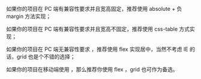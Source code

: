 如果你的项目在 PC 端有兼容性要求并且宽高固定，推荐使用 absolute + 负 margin  方法实现；

如果你的项目在 PC 端有兼容性要求并且宽高不固定，推荐使用 css-table 方式实现；

如果你的项目在 PC 端无兼容性要求 ，推荐使用 flex 实现居中，当然不考虑 IE 的话，grid 也是个不错的选择；

如果你的项目在移动端使用 ，那么推荐你使用 flex ，grid 也可作为备选。
